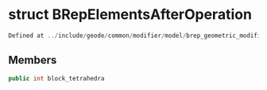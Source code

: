 # struct BRepElementsAfterOperation

```cpp
Defined at ../include/geode/common/modifier/model/brep_geometric_modifier_simulation.h#105
```

## Members

```cpp
public int block_tetrahedra

```



